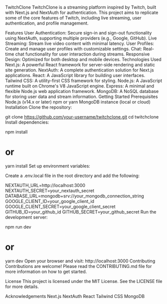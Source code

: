 TwitchClone
TwitchClone is a streaming platform inspired by Twitch, built with Next.js and NextAuth for authentication. This project aims to replicate some of the core features of Twitch, including live streaming, user authentication, and profile management.

Features
User Authentication: Secure sign-in and sign-out functionality using NextAuth, supporting multiple providers (e.g., Google, GitHub).
Live Streaming: Stream live video content with minimal latency.
User Profiles: Create and manage user profiles with customizable settings.
Chat: Real-time chat functionality for user interaction during streams.
Responsive Design: Optimized for both desktop and mobile devices.
Technologies Used
Next.js: A powerful React framework for server-side rendering and static site generation.
NextAuth: A complete authentication solution for Next.js applications.
React: A JavaScript library for building user interfaces.
Tailwind CSS: A utility-first CSS framework for styling.
Node.js: A JavaScript runtime built on Chrome's V8 JavaScript engine.
Express: A minimal and flexible Node.js web application framework.
MongoDB: A NoSQL database for storing user data and stream information.
Getting Started
Prerequisites
Node.js (v14.x or later)
npm or yarn
MongoDB instance (local or cloud)
Installation
Clone the repository:

git clone https://github.com/your-username/twitchclone.git
cd twitchclone
Install dependencies:

npm install
# or
yarn install
Set up environment variables:

Create a .env.local file in the root directory and add the following:

NEXTAUTH_URL=http://localhost:3000
NEXTAUTH_SECRET=your_nextauth_secret
DATABASE_URL=mongodb+srv://your_mongodb_connection_string
GOOGLE_CLIENT_ID=your_google_client_id
GOOGLE_CLIENT_SECRET=your_google_client_secret
GITHUB_ID=your_github_id
GITHUB_SECRET=your_github_secret
Run the development server:

npm run dev
# or
yarn dev
Open your browser and visit:
http://localhost:3000
Contributing
Contributions are welcome! Please read the CONTRIBUTING.md file for more information on how to get started.

License
This project is licensed under the MIT License. See the LICENSE file for more details.

Acknowledgements
Next.js
NextAuth
React
Tailwind CSS
MongoDB
